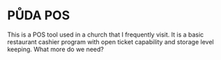 # PŮDA POS

This is a POS tool used in a church that I frequently visit. It is a basic
restaurant cashier program with open ticket capability and storage level
keeping. What more do we need?
